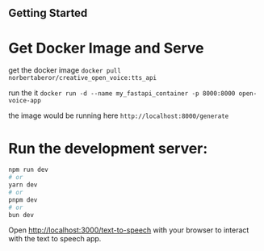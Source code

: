## Getting Started


# Get Docker Image and Serve 

get the docker image
`docker pull norbertaberor/creative_open_voice:tts_api`

run the it
`docker run -d --name my_fastapi_container -p 8000:8000 open-voice-app`

the image would be running here
`http://localhost:8000/generate`


# Run the development server:

```bash
npm run dev
# or
yarn dev
# or
pnpm dev
# or
bun dev
```


Open [http://localhost:3000/text-to-speech](http://localhost:3000/text-to-speech) with your browser to interact with the text to speech app.

